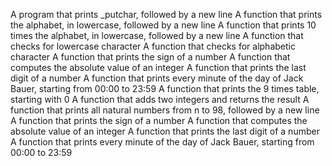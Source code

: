 A program that prints _putchar, followed by a new line
A function that prints the alphabet, in lowercase, followed by a new line
A function that prints 10 times the alphabet, in lowercase, followed by a new line
A function that checks for lowercase character
A function that checks for alphabetic character
A function that prints the sign of a number
A function that computes the absolute value of an integer
A function that prints the last digit of a number
A function that prints every minute of the day of Jack Bauer, starting from 00:00 to 23:59
A function that prints the 9 times table, starting with 0
A function that adds two integers and returns the result
A function that prints all natural numbers from n to 98, followed by a new line
A function that prints the sign of a number
A function that computes the absolute value of an integer
A function that prints the last digit of a number
A function that prints every minute of the day of Jack Bauer, starting from 00:00 to 23:59
